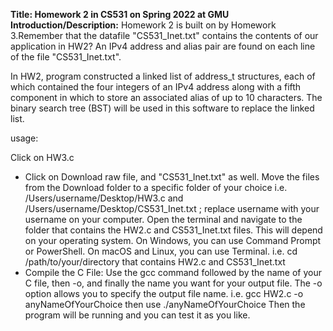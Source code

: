 **Title: Homework 2 in CS531 on Spring 2022 at GMU**
**Introduction/Description:**
Homework 2 is built on by Homework 3.Remember that the datafile "CS531_Inet.txt" contains the contents of our application in HW2? An IPv4 address and alias pair are found on each line of the file "CS531_Inet.txt".

In HW2, program constructed a linked list of address_t structures, each of which contained the four integers of an IPv4 address along with a fifth component in which to store an associated alias of up to 10 characters. The binary search tree (BST) will be used in this software to replace the linked list.

usage:

Click on HW3.c 
- Click on Download raw file, and "CS531_Inet.txt" as well.
Move the files from the Download folder to a specific folder of your choice i.e. /Users/username/Desktop/HW3.c and /Users/username/Desktop/CS531_Inet.txt ; replace username with your username on your computer.
Open the terminal and navigate to the folder that contains the HW2.c and CS531_Inet.txt files. This will depend on your operating system. On Windows, you can use Command Prompt or PowerShell. On macOS and Linux, you can use Terminal. i.e. cd /path/to/your/directory that contains HW2.c and CS531_Inet.txt
- Compile the C File: Use the gcc command followed by the name of your C file, then -o, and finally the name you want for your output file. The -o option allows you to specify the output file name. i.e. gcc HW2.c -o anyNameOfYourChoice
then use ./anyNameOfYourChoice
Then the program will be running and you can test it as you like.
